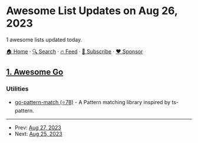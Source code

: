 # Awesome List Updates on Aug 26, 2023

1 awesome lists updated today.

[🏠 Home](/README.md) · [🔍 Search](https://www.trackawesomelist.com/search/) · [🔥 Feed](https://www.trackawesomelist.com/rss.xml) · [📮 Subscribe](https://trackawesomelist.us17.list-manage.com/subscribe?u=d2f0117aa829c83a63ec63c2f&id=36a103854c) · [❤️  Sponsor](https://github.com/sponsors/theowenyoung)



## [1. Awesome Go](/content/avelino/awesome-go/README.md)

### Utilities

*   [go-pattern-match (⭐78)](https://github.com/PhakornKiong/go-pattern-match) - A Pattern matching library inspired by ts-pattern.

---

- Prev: [Aug 27, 2023](/content/2023/08/27/README.md)
- Next: [Aug 25, 2023](/content/2023/08/25/README.md)
